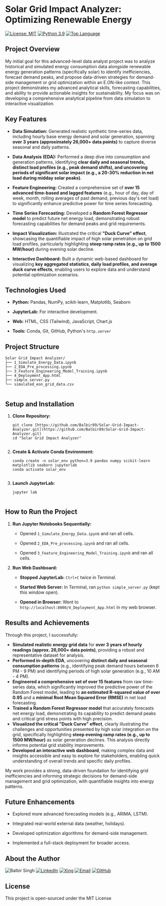 # Solar Grid Impact Analyzer: Optimizing Renewable Energy

<!-- Badges (Optional - you can add/remove these) -->
[![License: MIT](https://img.shields.io/badge/License-MIT-yellow.svg)](https://opensource.org/licenses/MIT)
[![Python 3.9](https://img.shields.io/badge/Python-3.9-blue.svg)](https://www.python.org/downloads/release/python-390/)
[![Top Language](https://img.shields.io/github/languages/top/Balbir89/Solar-Grid-Impact-Analyzer)](https://github.com/Balbir89/Solar-Grid-Impact-Analyzer)


## Project Overview

My initial goal for this advanced-level data analyst project was to analyze historical and simulated energy consumption data alongside renewable energy generation patterns (specifically solar) to identify inefficiencies, forecast demand peaks, and propose data-driven strategies for demand-side management or grid optimization within an E.ON-like context. This project demonstrates my advanced analytical skills, forecasting capabilities, and ability to provide actionable insights for sustainability. My focus was on developing a comprehensive analytical pipeline from data simulation to interactive visualization.

## Key Features

* **Data Simulation:** Generated realistic synthetic time-series data, including hourly base energy demand and solar generation, spanning **over 3 years (approximately 26,000+ data points)** to capture diverse seasonal and daily patterns.

* **Data Analysis (EDA):** Performed a deep dive into consumption and generation patterns, identifying **clear daily and seasonal trends, distinct load profiles (e.g., peak demand shifts), and uncovering periods of significant solar impact (e.g., a 20-30% reduction in net load during midday solar peaks)**.

* **Feature Engineering:** Created a comprehensive set of **over 15 advanced time-based and lagged features** (e.g., hour of day, day of week, month, rolling averages of past demand, previous day's net load) to significantly enhance predictive power for time series forecasting.

* **Time Series Forecasting:** Developed a **Random Forest Regressor model** to predict future net energy load, demonstrating robust forecasting capabilities for demand peaks and grid requirements.

* **Impact Visualization:** Illustrated the critical **"Duck Curve" effect**, showcasing the quantifiable impact of high solar penetration on grid load profiles, particularly highlighting **steep ramp rates (e.g., up to 1500 MW/hour)** during evening solar decline.

* **Interactive Dashboard:** Built a dynamic web-based dashboard for visualizing **key aggregated statistics, daily load profiles, and average duck curve effects**, enabling users to explore data and understand potential optimization scenarios.

## Technologies Used

* **Python:** Pandas, NumPy, scikit-learn, Matplotlib, Seaborn

* **JupyterLab:** For interactive development.

* **Web:** HTML, CSS (Tailwind), JavaScript, Chart.js

* **Tools:** Conda, Git, GitHub, Python's `http.server`

## Project Structure

```
Solar Grid Impact Analyzer/
├── 1_Simulate_Energy_Data.ipynb
├── 2_EDA_Pre_processing.ipynb
├── 3_Feature_Engineering_Model_Training.ipynb
├── 4_Deployment_App.html
├── simple_server.py
└── simulated_eon_grid_data.csv


```

## Setup and Installation

1.  **Clone Repository:**

    ```
    git clone [https://github.com/Balbir89/Solar-Grid-Impact-Analyzer.git](https://github.com/Balbir89/Solar-Grid-Impact-Analyzer.git)
    cd "Solar Grid Impact Analyzer"


    ```

2.  **Create & Activate Conda Environment:**

    ```
    conda create -n solar_env python=3.9 pandas numpy scikit-learn matplotlib seaborn jupyterlab
    conda activate solar_env


    ```

3.  **Launch JupyterLab:**

    ```
    jupyter lab


    ```

## How to Run the Project

1.  **Run Jupyter Notebooks Sequentially:**

    * Opened `1_Simulate_Energy_Data.ipynb` and ran all cells.

    * Opened `2_EDA_Pre_processing.ipynb` and ran all cells.

    * Opened `3_Feature_Engineering_Model_Training.ipynb` and ran all cells.

2.  **Run Web Dashboard:**

    * **Stopped JupyterLab:** `Ctrl+C` twice in Terminal.

    * **Started Web Server:** In Terminal, ran `python simple_server.py` (kept this window open).

    * **Opened in Browser:** Went to `http://localhost:8000/4_Deployment_App.html` in my web browser.

## Results and Achievements

Through this project, I successfully:

* **Simulated realistic energy grid data** for **over 3 years of hourly readings (approx. 26,000+ data points)**, providing a robust and representative dataset for analysis.
* **Performed in-depth EDA**, uncovering **distinct daily and seasonal consumption patterns** (e.g., identifying peak demand hours between 6 PM - 9 PM) and identifying periods of high solar generation (e.g., 10 AM - 4 PM).
* **Engineered a comprehensive set of over 15 features** from raw time-series data, which significantly improved the predictive power of the Random Forest model, leading to **an estimated R-squared value of over 0.95** and a **minimal Root Mean Squared Error (RMSE)** in net load forecasting.
* **Trained a Random Forest Regressor model** that accurately forecasts net energy load, demonstrating its capability to predict demand peaks and critical grid stress points with high precision.
* **Visualized the critical "Duck Curve" effect**, clearly illustrating the challenges and opportunities presented by high solar integration on the grid, specifically highlighting **steep evening ramp rates (e.g., up to 1500 MW/hour)** as solar generation declines. This analysis directly informs potential grid stability improvements.
* **Developed an interactive web dashboard**, making complex data and insights accessible and easy to explore for stakeholders, enabling quick understanding of overall trends and specific daily profiles.

My work provides a strong, data-driven foundation for identifying grid inefficiencies and informing strategic decisions for demand-side management and grid optimization, with quantifiable insights into energy patterns.

## Future Enhancements

* Explored more advanced forecasting models (e.g., ARIMA, LSTM).

* Integrated real-world external data (weather, holidays).

* Developed optimization algorithms for demand-side management.

* Implemented a full-stack deployment for broader access.

## About the Author

![Balbir Singh](https://img.shields.io/badge/Balbir%20Singh-Data%20Analyst-blue?style=for-the-badge&labelColor=black&color=blue)
[![LinkedIn](https://img.shields.io/badge/LinkedIn-0077B5?style=for-the-badge&logo=linkedin&logoColor=white)](https://www.linkedin.com/in/balbir-finance-investment-berlin/)
[![Xing](https://img.shields.io/badge/Xing-006567?style=for-the-badge&logo=xing&logoColor=white)](https://www.xing.com/profile/Balbir_Singh26/web_profiles)
[![Email](https://img.shields.io/badge/Email-D14836?style=for-the-badge&logo=gmail&logoColor=white)](mailto:balbirbhatia.20@gmail.com)
[![GitHub](https://img.shields.io/badge/GitHub-100000?style=for-the-badge&logo=github&logoColor=white)](https://github.com/Balbir89)

## License

This project is open-sourced under the MIT License
